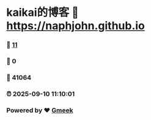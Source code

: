# kaikai的博客 :link: https://naphjohn.github.io 
### :page_facing_up: [11](https://naphjohn.github.io/tag.html) 
### :speech_balloon: 0 
### :hibiscus: 41064 
### :alarm_clock: 2025-09-10 11:10:01 
### Powered by :heart: [Gmeek](https://github.com/Meekdai/Gmeek)
